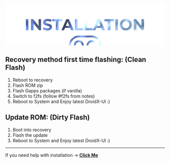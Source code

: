  <img src="https://raw.githubusercontent.com/DroidX-UI-Devices/Official_Devices/13/banners/install.png" />

## **Recovery method first time flashing: (Clean Flash)**
1) Reboot to recovery
2) Flash ROM zip
3) Flash Gapps packages (if vanilla)
4) Switch to f2fs (follow #f2fs from notes)
5) Reboot to System and Enjoy latest DroidX-UI :)

## **Update ROM: (Dirty Flash)**
1) Boot into recovery
2) Flash the update
3) Reboot to System and Enjoy latest DroidX-UI :)

-----
If you need help with installation -> [__Click Me__](https://t.me/KoushiksDiscussion)
